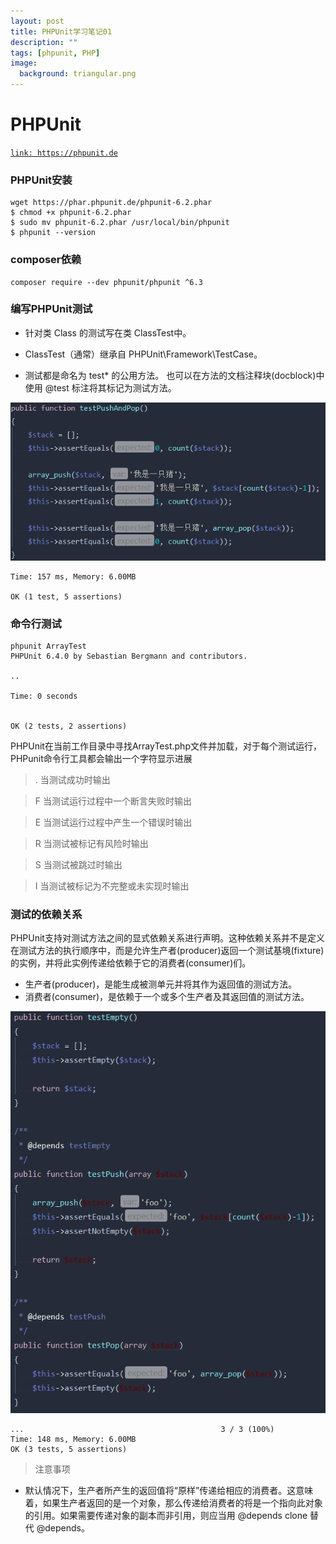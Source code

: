 ```yaml
---
layout: post
title: PHPUnit学习笔记01
description: ""
tags: [phpunit, PHP]
image:
  background: triangular.png
---
```


# PHPUnit
<a href="https://phpunit.de" target="view_window">`link: https://phpunit.de`</a>

### PHPUnit安装
    wget https://phar.phpunit.de/phpunit-6.2.phar
    $ chmod +x phpunit-6.2.phar
    $ sudo mv phpunit-6.2.phar /usr/local/bin/phpunit
    $ phpunit --version

### composer依赖
    composer require --dev phpunit/phpunit ^6.3

### 编写PHPUnit测试
* 针对类 Class 的测试写在类 ClassTest中。

* ClassTest（通常）继承自 PHPUnit\Framework\TestCase。

* 测试都是命名为 test* 的公用方法。 也可以在方法的文档注释块(docblock)中使用 @test 标注将其标记为测试方法。


![avatar](../images/phpunit/phpunit01.png)

    Time: 157 ms, Memory: 6.00MB

    OK (1 test, 5 assertions)






### 命令行测试
    phpunit ArrayTest
    PHPUnit 6.4.0 by Sebastian Bergmann and contributors.

    ..

    Time: 0 seconds


    OK (2 tests, 2 assertions)

PHPUnit在当前工作目录中寻找ArrayTest.php文件并加载，对于每个测试运行，PHPunit命令行工具都会输出一个字符显示进展

> . 当测试成功时输出

> F 当测试运行过程中一个断言失败时输出

> E 当测试运行过程中产生一个错误时输出

> R 当测试被标记有风险时输出

> S 当测试被跳过时输出

> I 当测试被标记为不完整或未实现时输出


### 测试的依赖关系
PHPUnit支持对测试方法之间的显式依赖关系进行声明。这种依赖关系并不是定义在测试方法的执行顺序中，而是允许生产者(producer)返回一个测试基境(fixture)的实例，并将此实例传递给依赖于它的消费者(consumer)们。

* 生产者(producer)，是能生成被测单元并将其作为返回值的测试方法。
* 消费者(consumer)，是依赖于一个或多个生产者及其返回值的测试方法。

![avatar](../images/phpunit/phpunit02.png)

    ...                                            3 / 3 (100%)
    Time: 148 ms, Memory: 6.00MB
    OK (3 tests, 5 assertions)

> 注意事项 

* 默认情况下，生产者所产生的返回值将“原样”传递给相应的消费者。这意味着，如果生产者返回的是一个对象，那么传递给消费者的将是一个指向此对象的引用。如果需要传递对象的副本而非引用，则应当用 @depends clone 替代 @depends。
